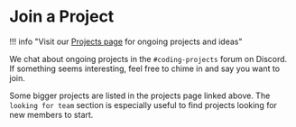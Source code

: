 # Join a Project

!!! info "Visit our [Projects page](https://mineinabyss.notion.site/ccd8673db5254ce1b5eaa8f23f250262?v=a3f778813db04319945a85299036346c) for ongoing projects and ideas"

We chat about ongoing projects in the `#coding-projects` forum on Discord. If something seems interesting, feel free to chime in and say you want to join. 

Some bigger projects are listed in the projects page linked above. The `looking for team` section is especially useful to find projects looking for new members to start.
